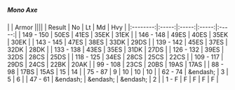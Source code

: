 ##### Mono Axe

|      | Armor ||||
| Result | No | Lt | Md | Hvy |
|:--------:|:-----:|:-----:|:-----:|:-----:|
| 149 - 150 | 50ES | 41ES | 35EK | 31EK |
| 146 - 148 | 49ES | 40ES | 35EK | 30EK |
| 143 - 145 | 47ES | 38ES | 33DK | 29DS |
| 139 - 142 | 45ES | 37ES | 32DK | 28DK |
| 133 - 138 | 43ES | 35ES | 31DK | 27DS |
| 126 - 132 | 39ES | 32DS | 28CS | 25DS |
| 118 - 125 | 34ES | 28CS | 25CS | 22CS |
| 109 - 117 | 29DS | 24CS | 22BK | 20AK |
| 99 - 108 | 23CS | 20BS | 19AS | 17AS |
| 88 - 98 | 17BS | 15AS | 15 | 14 |
| 75 - 87 | 9 | 10 | 10 | 10 |
| 62 - 74 | &endash;  | 3 | 5 | 6 |
| 47 - 61 | &endash;  | &endash;  | &endash;  | 2 |
| 1 - F | F | F | F | F |
